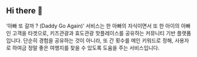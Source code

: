 ## Hi there 👋
‘아빠 또 갈까 ? (Daddy Go Again)’ 서비스는 한 아빠의 자식이면서 또 한 아이의 아빠인 고객을 타겟으로, 키즈관광과 효도관광 핫플레이스를 공유하는 커뮤니티 기반 플랫폼입니다. 단순히 경험을 공유하는 것이 아니라, 또 간 횟수를 메인 키워드로 정해, 사용자로 하여금 정말 좋은 여행지를 찾을 수 있도록 도움을 주는 서비스입니다.
